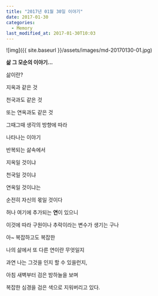 ```yaml
---
title: "2017년 01월 30일 이야기"
date: 2017-01-30
categories:
  - Memory
last_modified_at: 2017-01-30T10:03
---
```


![img]({{ site.baseurl }}/assets/images/md-20170130-01.jpg)

**삶 그 모순의 이야기...**

삶이란? 

지옥과 같은 것 

천국과도 같은 것 

또는 연옥과도 같은 것 

그때그때 생각의 방향에 따라 

나타나는 이야기 

반복되는 삶속에서 

지옥일 것이냐 

천국일 것이냐 

연옥일 것이냐는 

순전히 자신의 몫일 것이다 

허나 여기에 추가되는 **연**이 있으니 

이것에 따라 구원이나 추락이라는 변수가 생기는 구나 

아~ 복잡하고도 복잡한 

나의 삶에서 또 다른 연이란 무엇일지 

과연 나는 그것을 인지 할 수 있을런지, 

아침 새벽부터 검은 밤하늘을 보며 

복잡한 심경을 검은 색으로 지워버리고 있다.